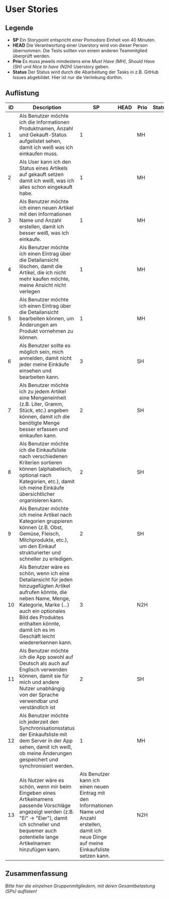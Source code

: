 # User Stories

## Legende

- **SP** Ein Storypoint entspricht einer Pomodoro Einheit von 40 Minuten.
- **HEAD** Die Verantwortung einer Userstory wird von dieser Person übernommen. Die Tests sollten von einem anderen Teammitglied überprüft werden.
- **Prio** Es muss jeweils mindestens eine *Must Have (MH)*, *Should Have (SH)* und *Nice to have (N2H)* Userstory geben.
- **Status** Der Status wird durch die Abarbeitung der Tasks in z.B. GitHub Issues abgebildet. Hier ist nur die Verlinkung dorthin.

## Auflistung

| ID  | Description                                                                                                                                                                                                                                                          | SP                                                                                                                                                   | HEAD | Prio | Status |
| --- | -------------------------------------------------------------------------------------------------------------------------------------------------------------------------------------------------------------------------------------------------------------------- | ---------------------------------------------------------------------------------------------------------------------------------------------------- | ---- | ---- | ------ |
| 1   | Als Benutzer möchte ich die Informationen Produktnamen, Anzahl und Gekauft-Status aufgelistet sehen, damit ich weiß was ich einkaufen muss.                                                                                                                          | 1                                                                                                                                                    |      | MH   |        |
| 2   | Als User kann ich den Status eines Artikels auf gekauft setzen damit ich weiß, was ich alles schon eingekauft habe.                                                                                                                                                  | 1                                                                                                                                                    |      | MH   |        |
| 3   | Als Benutzer möchte ich einen neuen Artikel mit den Informationen Name und Anzahl erstellen, damit ich besser weiß, was ich einkaufe.                                                                                                                                | 1                                                                                                                                                    |      | MH   |        |
| 4   | Als Benutzer möchte ich einen Eintrag über die Detailansicht löschen, damit die Artikel, die ich nicht mehr kaufen möchte, meine Ansicht nicht verlegen                                                                                                              | 1                                                                                                                                                    |      | MH   |        |
| 5   | Als Benutzer möchte ich einen Eintrag über die Detailansicht bearbeiten können, um Änderungen am Produkt vornehmen zu können.                                                                                                                                        | 1                                                                                                                                                    |      | MH   |        |
| 6   | Als Benutzer sollte es möglich sein, mich anmelden, damit nicht jeder meine Einkäufe einsehen und bearbeiten kann.                                                                                                                                                   | 3                                                                                                                                                    |      | SH   |        |
| 7   | Als Benutzer möchte ich zu jedem Artikel eine Mengeneinheit (z.B. Liter, Gramm, Stück, etc.) angeben können, damit ich die benötigte Menge besser erfassen und einkaufen kann.                                                                                       | 2                                                                                                                                                    |      | SH   |        |
| 8   | Als Benutzer möchte ich die Einkaufsliste nach verschiedenen Kriterien sortieren können (alphabetisch, optional nach Kategorien, etc.), damit ich meine Einkäufe übersichtlicher organisieren kann.                                                                  | 2                                                                                                                                                    |      | SH   |        |
| 9   | Als Benutzer möchte ich meine Artikel nach Kategorien gruppieren können (z.B. Obst, Gemüse, Fleisch, Milchprodukte, etc.), um den Einkauf strukturierter und schneller zu erledigen.                                                                                 | 2                                                                                                                                                    |      | SH   |        |
| 10  | Als Benutzer wäre es schön, wenn ich eine Detailansicht für jeden hinzugefügten Artikel aufrufen könnte, die neben Name, Menge, Kategorie, Marke (...) auch ein optionales Bild des Produktes enthalten könnte, damit ich es im Geschäft leicht wiedererkennen kann. | 3                                                                                                                                                    |      | N2H  |        |
| 11  | Als Benutzer möchte ich die App sowohl auf Deutsch als auch auf Englisch verwenden können, damit sie für mich und andere Nutzer unabhängig von der Sprache verwendbar und verständlich ist                                                                           | 2                                                                                                                                                    |      | SH   |        |
| 12  | Als Benutzer möchte ich jederzeit den Synchronisationsstatus der Einkaufsliste mit dem Server in der App sehen, damit ich weiß, ob meine Änderungen gespeichert und synchronisiert werden.                                                                           | 1                                                                                                                                                    |      | MH   |        |
| 13  | Als Nutzer wäre es schön, wenn mir beim Eingeben eines Artikelnamens passende Vorschläge angezeigt werden (z.B. "Ei" -> "Eier"), damit ich schneller und bequemer auch potentielle lange Artikelnamen hinzufügen kann.                                               | Als Benutzer kann ich einen neuen Eintrag mit den Informationen Name und Anzahl erstellen, damit ich neue Dinge auf meine Einkaufsliste setzen kann. |      | N2H  |        |
 

## Zusammenfassung

*Bitte hier die einzelnen Gruppenmitgliedern, mit deren Gesamtbelastung (SPs) auflisten!*
